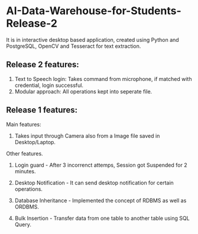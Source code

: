 # AI-Data-Warehouse-for-Students-Release-2

It is in interactive desktop based application, created using Python and PostgreSQL, OpenCV and Tesseract for text extraction.

## Release 2 features:
   
   1. Text to Speech login: Takes command from microphone, if matched with credential, login successful.
   2. Modular approach:     All operations kept into seperate file.
   
## Release 1 features:

Main features:

1. Takes input through Camera also from a Image file saved in Desktop/Laptop.

Other features.

1. Login guard - After 3 incorrenct attemps, Session got Suspended for 2 minutes.                  

2. Desktop Notification - It can send desktop notification for certain operations.                  

3. Database Inheritance - Implemented the concept of RDBMS as well as ORDBMS.                  

4. Bulk Insertion - Transfer data from one table to another table using SQL Query.


